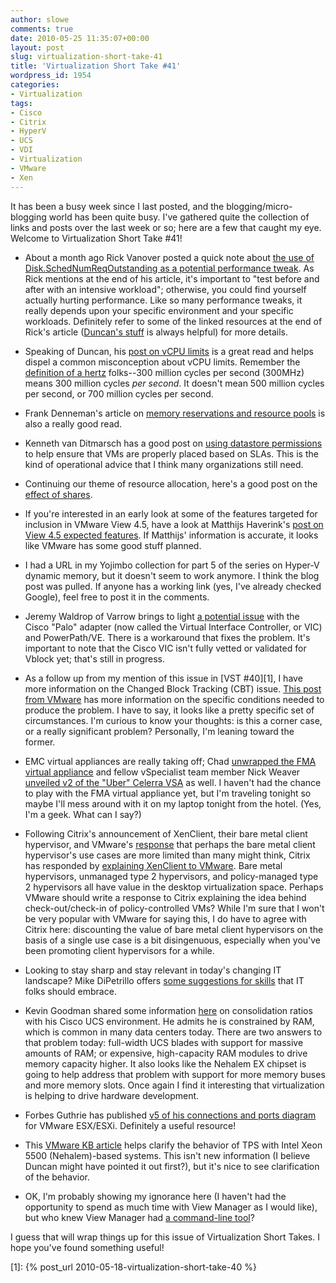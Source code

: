 ```yaml
---
author: slowe
comments: true
date: 2010-05-25 11:35:07+00:00
layout: post
slug: virtualization-short-take-41
title: 'Virtualization Short Take #41'
wordpress_id: 1954
categories:
- Virtualization
tags:
- Cisco
- Citrix
- HyperV
- UCS
- VDI
- Virtualization
- VMware
- Xen
---
```


It has been a busy week since I last posted, and the blogging/micro-blogging world has been quite busy. I've gathered quite the collection of links and posts over the last week or so; here are a few that caught my eye. Welcome to Virtualization Short Take #41!

* About a month ago Rick Vanover posted a quick note about [the use of Disk.SchedNumReqOutstanding as a potential performance tweak](http://virtualizationreview.com/blogs/everyday-virtualization/2010/04/vsphere-performance-tweaks.aspx). As Rick mentions at the end of his article, it's important to "test before and after with an intensive workload"; otherwise, you could find yourself actually hurting performance. Like so many performance tweaks, it really depends upon your specific environment and your specific workloads. Definitely refer to some of the linked resources at the end of Rick's article ([Duncan's stuff](http://www.yellow-bricks.com/) is always helpful) for more details.

* Speaking of Duncan, his [post on vCPU limits](http://www.yellow-bricks.com/2010/05/18/limiting-your-vcpu/) is a great read and helps dispel a common misconception about vCPU limits. Remember the [definition of a hertz](http://www.merriam-webster.com/dictionary/hertz) folks--300 million cycles per second (300MHz) means 300 million cycles _per second_. It doesn't mean 500 million cycles per second, or 700 million cycles per second.

* Frank Denneman's article on [memory reservations and resource pools](http://frankdenneman.nl/2010/05/resource-pools-memory-reservations/) is also a really good read.

* Kenneth van Ditmarsch has a good post on [using datastore permissions](http://virtualkenneth.com/2010/05/18/vmfs-datastore-permissions-usefull-for-srm/) to help ensure that VMs are properly placed based on SLAs. This is the kind of operational advice that I think many organizations still need.

* Continuing our theme of resource allocation, here's a good post on the [effect of shares](http://www.jume.nl/articles/vmware/157-shares-low-normal-high).

* If you're interested in an early look at some of the features targeted for inclusion in VMware View 4.5, have a look at Matthijs Haverink's [post on View 4.5 expected features](http://virtualfuture.info/2010/05/vmware-view-4-5-expected-features/). If Matthijs' information is accurate, it looks like VMware has some good stuff planned.

* I had a URL in my Yojimbo collection for part 5 of the series on Hyper-V dynamic memory, but it doesn't seem to work anymore. I think the blog post was pulled. If anyone has a working link (yes, I've already checked Google), feel free to post it in the comments.

* Jeremy Waldrop of Varrow brings to light [a potential issue](http://jeremywaldrop.wordpress.com/2010/05/20/cisco-ucs-palo-and-emc-powerpath-ve-incompatibility/) with the Cisco "Palo" adapter (now called the Virtual Interface Controller, or VIC) and PowerPath/VE. There is a workaround that fixes the problem. It's important to note that the Cisco VIC isn't fully vetted or validated for Vblock yet; that's still in progress.

* As a follow up from my mention of this issue in [VST #40][1], I have more information on the Changed Block Tracking (CBT) issue. [This post from VMware](http://blogs.vmware.com/uptime/2010/05/changed-block-tracking-mismatch.html) has more information on the specific conditions needed to produce the problem. I have to say, it looks like a pretty specific set of circumstances. I'm curious to know your thoughts: is this a corner case, or a really significant problem? Personally, I'm leaning toward the former.

* EMC virtual appliances are really taking off; Chad [unwrapped the FMA virtual appliance](http://virtualgeek.typepad.com/virtual_geek/2010/05/get-yer-emc-fma-virtual-appliance-here.html) and fellow vSpecialist team member Nick Weaver [unveiled v2 of the "Uber" Celerra VSA](http://nickapedia.com/2010/05/19/besser-uber-celerra-vsa-uber-v2/) as well. I haven't had the chance to play with the FMA virtual appliance yet, but I'm traveling tonight so maybe I'll mess around with it on my laptop tonight from the hotel. (Yes, I'm a geek. What can I say?)

* Following Citrix's announcement of XenClient, their bare metal client hypervisor, and VMware's [response](http://blogs.vmware.com/view/2010/05/real-byoc-and-view-client.html) that perhaps the bare metal client hypervisor's use cases are more limited than many might think, Citrix has responded by [explaining XenClient to VMware](http://community.citrix.com/display/ocb/2010/05/18/Explaining+XenClient+to+Our+Friends+at+VMware). Bare metal hypervisors, unmanaged type 2 hypervisors, and policy-managed type 2 hypervisors all have value in the desktop virtualization space. Perhaps VMware should write a response to Citrix explaining the idea behind check-out/check-in of policy-controlled VMs? While I'm sure that I won't be very popular with VMware for saying this, I do have to agree with Citrix here: discounting the value of bare metal client hypervisors on the basis of a single use case is a bit disingenuous, especially when you've been promoting client hypervisors for a while.

* Looking to stay sharp and stay relevant in today's changing IT landscape? Mike DiPetrillo offers [some suggestions for skills](http://blogs.vmware.com/vcloud/2010/05/skills-needed-for-building-clouds.html) that IT folks should embrace.

* Kevin Goodman shared some information [here](http://blog.colovirt.com/2010/05/24/cisco-vmware-cisco-ucs-b6620-vmware-consolidation-ratio/) on consolidation ratios with his Cisco UCS environment. He admits he is constrained by RAM, which is common in many data centers today. There are two answers to that problem today: full-width UCS blades with support for massive amounts of RAM; or expensive, high-capacity RAM modules to drive memory capacity higher. It also looks like the Nehalem EX chipset is going to help address that problem with support for more memory buses and more memory slots. Once again I find it interesting that virtualization is helping to drive hardware development.

* Forbes Guthrie has published [v5 of his connections and ports diagram](http://www.vreference.com/2010/02/23/firewall-diagram-version-5/) for VMware ESX/ESXi. Definitely a useful resource!

* This [VMware KB article](http://kb.vmware.com/selfservice/microsites/search.do?language=en_US&cmd=displayKC&externalId=1020524) helps clarify the behavior of TPS with Intel Xeon 5500 (Nehalem)-based systems. This isn't new information (I believe Duncan might have pointed it out first?), but it's nice to see clarification of the behavior.

* OK, I'm probably showing my ignorance here (I haven't had the opportunity to spend as much time with View Manager as I would like), but who knew View Manager had [a command-line tool](http://kb.vmware.com/selfservice/microsites/search.do?language=en_US&cmd=displayKC&externalId=1019335)?

I guess that will wrap things up for this issue of Virtualization Short Takes. I hope you've found something useful!

[1]: {% post_url 2010-05-18-virtualization-short-take-40 %}
